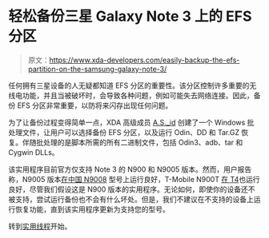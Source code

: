 # 轻松备份三星 Galaxy Note 3 上的 EFS 分区

> 原文：<https://www.xda-developers.com/easily-backup-the-efs-partition-on-the-samsung-galaxy-note-3/>

任何拥有三星设备的人无疑都知道 EFS 分区的重要性。该分区控制许多重要的无线电功能，并且当被破坏时，会导致各种问题，例如可能失去网络连接。因此，备份 EFS 分区非常重要，以防将来闪存出现任何问题。

为了让备份过程变得简单一点，XDA 高级成员 [A.S._id](http://forum.xda-developers.com/member.php?u=2976903) 创建了一个 Windows 批处理文件，让用户可以选择备份 EFS 分区，以及运行 Odin、DD 和 Tar.GZ 恢复。伴随批处理的是脚本所需的所有二进制文件，包括 Odin3、adb、tar 和 Cygwin DLLs。

该实用程序目前官方仅支持 Note 3 的 N900 和 N9005 版本。然而，用户报告称，N9005 版本[在中国 N9008](http://forum.xda-developers.com/showpost.php?p=46063408&postcount=11) 型号上运行良好，T-Mobile N900T [在 T4](http://forum.xda-developers.com/showpost.php?p=46246255&postcount=25)也运行良好，尽管我们假设这是 N900 版本的实用程序。无论如何，即使你的设备还不被支持，尝试运行备份也不会有什么坏处。但是，我们不建议在不支持的设备上运行恢复功能，直到该实用程序更新为支持您的型号。

转到[实用线程](http://forum.xda-developers.com/showthread.php?t=2447342)开始。